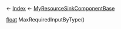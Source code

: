 ← [Index](Api-Index) ← [MyResourceSinkComponentBase](VRage.Game.Components.MyResourceSinkComponentBase)

[float](System.Single) MaxRequiredInputByType()
